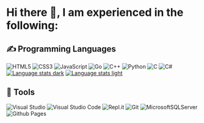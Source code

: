 <h1>Hi there 👋, I am experienced in the following: </h1>

## ✍ Programming Languages
  ![HTML5](https://img.shields.io/badge/html5-%23E34F26.svg?style=for-the-badge&logo=html5&logoColor=white)
  ![CSS3](https://img.shields.io/badge/css3-%231572B6.svg?style=for-the-badge&logo=css3&logoColor=white)
  ![JavaScript](https://img.shields.io/badge/javascript-%23323330.svg?style=for-the-badge&logo=javascript&logoColor=%23F7DF1E)
  ![Go](https://img.shields.io/badge/go-%2300ADD8.svg?style=for-the-badge&logo=go&logoColor=white)
  ![C++](https://img.shields.io/badge/c++-%2300599C.svg?style=for-the-badge&logo=c%2B%2B&logoColor=white)
  ![Python](https://img.shields.io/badge/python-3670A0?style=for-the-badge&logo=python&logoColor=ffdd54)
  ![C](https://img.shields.io/badge/c-%2300599C.svg?style=for-the-badge&logo=c&logoColor=white)
  ![C#](https://img.shields.io/badge/c%23-%23239120.svg?style=for-the-badge&logo=csharp&logoColor=white)
<br>[![Language stats dark](https://github-readme-stats.vercel.app/api/top-langs/?username=jakub-malhotra&layout=compact&hide_border=true&theme=github_dark#gh-dark-mode-only)](https://github.com/anuraghazra/github-readme-stats#gh-dark-mode-only)
[![Language stats light](https://github-readme-stats.vercel.app/api/top-langs/?username=jakub-malhotra&layout=compact&card_width=500&hide_border=true&theme=default#gh-light-mode-only)](https://github.com/anuraghazra/github-readme-stats#gh-light-mode-only)

## 🔧 Tools

  ![Visual Studio](https://img.shields.io/badge/Visual%20Studio-5C2D91.svg?style=for-the-badge&logo=visual-studio&logoColor=white)
  ![Visual Studio Code](https://img.shields.io/badge/Visual%20Studio%20Code-0078d7.svg?style=for-the-badge&logo=visual-studio-code&logoColor=white)
  ![Repl.it](https://img.shields.io/badge/Repl.it-%230D101E.svg?style=for-the-badge&logo=replit&logoColor=white)
  ![Git](https://img.shields.io/badge/git-%23F05033.svg?style=for-the-badge&logo=git&logoColor=white)
  ![MicrosoftSQLServer](https://img.shields.io/badge/Microsoft%20SQL%20Server-CC2927?style=for-the-badge&logo=microsoft%20sql%20server&logoColor=white)
  ![Github Pages](https://img.shields.io/badge/github%20pages-121013?style=for-the-badge&logo=github&logoColor=white)
